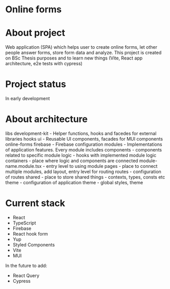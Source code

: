 # Online forms

# About project
Web application (SPA) which helps user to create online forms, let other people answer forms, store form data and analyze.
This project is created on BSc Thesis purposes and to learn new things (Vite, React app architecture, e2e tests with cypress)

# Project status
In early development

# About architecture
libs
   development-kit - Helper functions, hooks and facedes for external libraries hooks
   ui - Reusable UI components, facades for MUI components
online-forms
   firebase - Firebase configuration
   modules - Implementations of application features. Every module includes
      components - components related to specific module
      logic - hooks with implemented module logic
      containers - place where logic and components are connected
           module-name.module.tsx - entry level to using module
   pages - place to connect multiple modules, add layout, entry level for routing
   routes - configuration of routes
   shared - place to store shared things - contexts, types, consts etc
   theme - configuration of application theme - global styles, theme
   
# Current stack
- React
- TypeScript
- Firebase
- React hook form
- Yup
- Styled Components
- Vite
- MUI

In the future to add:
- React Query
- Cypress
